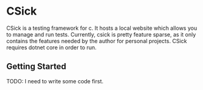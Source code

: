 # CSick

CSick is a testing framework for c. It hosts a local website which allows you to manage
and run tests. Currently, csick is pretty feature sparse, as it only contains the features
needed by the author for personal projects. CSick requires dotnet core in order to run.

## Getting Started

TODO: I need to write some code first.